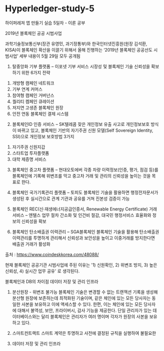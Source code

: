 # Hyperledger-study-5

하이퍼레져 앱 만들기 실습 5일차 - 이론 공부

2019년 블록체인 공공 시범사업

과학기술정보통신부(장관 유영민, 과기정통부)와 한국인터넷진흥원(원장 김석환, KISA)이 블록체인 확산을 이끌기 위해서 올해 진행하는 ‘2019년 블록체인 공공선도 시범사업’ 세부 내용이 5월 29일 모두 공개됨

1. 탈중앙화 기부 플랫폼 – 이포넷
  기부 서비스 시장성 및 블록체인 기술 신뢰성을 확보하기 위한 6가지 전략
  1) 개방형 캠페인 네트워크
  2) 기부 연계 커머스
  3) 참여형 캠페인 거버넌스
  4) 퀄리티 켐페인 큐레이션
  5) 저지연 고생존 블록체인 원장
  6) 안전 연동 블록체인 결제 시스템
  
2. 블록체인ID 인증 서비스 – SK텔레콤
  잦은 개인정보 유출 사고로 개인정보보호 방식이 바뀌고 있고, 블록체인 기반의 자기주권 신원 모델(Self Sovereign Identity, SSI)으로 개인정보 보호방법 3가지
  1) 자기주권 신원지갑
  2) 스타트업 투자플랫폼
  3) 대학 제증명 서비스
  
3. 블록체인 중고차 플랫폼 – 현대오토에버
  각종 차량 이력정보(인증, 평가, 점검 등)를 블록체인에 기록해 위변조를 막고 중고차 거래 및 관리의 신뢰성을 높이는 것을 목표로 한다.
  
4. 블록체인 국가기록관리 플랫폼 – 토피도
  블록체인 기술을 활용하면 행정전자문서가 생성된 후 실시간으로 관계 기관과 공유를 거쳐 진본성 검증이 가능
  
5. 블록체인 REC(신·재생에너지공급인증서, Renewable Energy Certificate) 거래 서비스 – 엔텔스
  업무 절차 간소화 및 인건비 절감, 대국민 행정서비스 효율화와 정보의 신뢰성을 확보
  
6. 블록체인 탄소배출권 이력관리 – SGA블록체인
  블록체인 기술을 활용해 탄소배출권 이력관리를 투명하게 관리해서 신뢰성과 보안성을 높이고 이중거래를 방지한다면 배출권 거래가 활성화
  
출처 : https://www.coindeskkorea.com/48088/

현재 블록체인 공공기관 시범사업에 주된 이유는 '1) 신원확인, 2) 위변조 방지, 3) 높은 신뢰성, 4) 실시간 업무 공유' 로 생각된다.

블록체인과 DB의 차이점
  데이터 저장 및 관리 인프라

1. 분산원장 - 위변조 불가능
  블록체인 기술은 변경할 수 없는 트랜잭션 기록을 생성해 분산형 원장에 보존하는데 최적화된 기술이며, 같은 체인에 있는 모든 당사자는 동일한 사본을 보유하고 이에 액세스할 수 있다. 한편, 이는 체인에 있는 모든 당사자에 대해서 불역성, 보안, 프라이버시, 감사 기능을 제공한다.
  단일 관리자가 있는 데이터베이스와는 달리 블록체인은 관리자가 여러 명이며 각자가 원장의 사본을 보유하고 있다.
  
2. 스마트컨트랙트
  스마트 계약은 투명하고 사전에 결정된 규칙을 실행하여 불필요한 

3. 데이터 저장 및 관리 인프라

